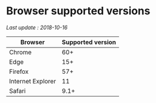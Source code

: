 # Browser supported versions

*Last update : 2018-10-16*

Browser | Supported version
------------ | -------------
Chrome | 60+
Edge | 15+
Firefox | 57+
Internet Explorer | 11
Safari | 9.1+

